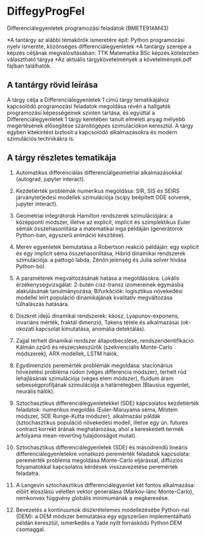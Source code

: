 # DiffegyProgFel
Differenciálegyenletek programozási feladatok (BMETE91AM43)

*A tantárgy az alábbi témakörök ismeretére épít: Python programozási nyelv ismerete, közönséges differenciálegyenletek
*A tantárgy szerepe a képzés céljának megvalósításában: TTK Matematika BSc képzés kötelezően választható tárgya
*Az aktuális tárgykövetelmények a követelmények.pdf fájlban találhatók.

## A tantárgy rövid leírása

A tárgy célja a Differenciálegyenletek 1 című tárgy tematikájához kapcsolódó programozási feladatok megoldása révén a hallgatók programozási képességeinek szinten tartása, és egyúttal a Differenciálegyenletek 1 tárgy keretében tanult elméleti anyag mélyebb megértésének elősegítése számítógépes szimulációkon keresztül. A tárgy egyben kitekintést biztosít a kapcsolódó alkalmazásokra és modern szimulációs technikákra is.

## A tárgy részletes tematikája

1. Automatikus differenciálás differenciálgeometriai alkalmazásokkal (autograd, jupyter interact).
 
2. Kezdetiérték problémák numerikus megoldása: SIR, SIS és SEIRS járványterjedési modellek szimulációja (scipy beépített ODE solverek, jupyter interact).

3. Geometriai integrátorok Hamilton rendszerek szimulációjára: a középponti módszer, illetve az explicit, implicit és szimplektikus Euler sémák összehasonlítása a matematikai inga példáján (generátorok Python-ban, egyszerű animáció készítése).

4. Merev egyenletek bemutatása a Robertson reakció példáján: egy explicit és egy implicit séma összehasonlítása, Hibrid dinamikai rendszerek szimulációja: a pattogó labda, Zénón jelenség és Julia solver hívása Python-ból.

5. A paraméterek megváltozásának hatása a megoldásokra. Lokális érzékenységvizsgálat: 2-butén cisz-transz izomereinek egymásba alakulásának tanulmányozása, Bifurkációk: logisztikus növekedési modellel leírt populáció dinamikájának kvalitatív megváltozása túlhalászás hatására. 

6. Diszkrét idejű dinamikai rendszerek: káosz, Lyapunov-exponens, invariáns mérték, fraktál dimenzió, Takens tétele és alkalmazásai (ok-okozati kapcsolat kimutatása, anomália detektálás).

7. Zajjal terhelt dinamikai rendszer állapotbecslése, rendszeridentifikáció: Kálmán szűrő és részecskeszűrők (szekvenciális Monte-Carlo módszerek), ARX modellek, LSTM hálók.

8. Egydimenziós peremérték problémák megoldása: stacionárius hővezetési probléma rúdon (véges differencia módszer), terhelt rúd lehajlásának szimulációja (véges elem módszer), fluidum áram sebességprofiljának szimulációja a határrétegben (Blausius egyenlet, neurális hálók).

9. Sztochasztikus differenciálegyenletekkel (SDE) kapcsolatos kezdetiérték feladatok: numerikus megoldás (Euler-Maruyama séma, Milstein módszer, SDE Runge-Kutta módszer), alkalmazási páldák (sztochasztikus populáció növekedési modell, illetve egy ún. futures contract korrekt árának meghatározása, ahol a kereskedett termék árfolyama mean-reverting tulajdonságot mutat).

10. Sztochasztikus differenciálegyenletek (SDE) és másodrendű lineáris differenciálegyenletekre vonatkozó peremérték feladatok kapcsolata: peremérték probléma megoldása Monte-Carlo eljárással, diffúziós folyamatokkal kapcsolatos kérdések visszavezetése peremérték feladatra.

11. A Langevin sztochasztikus differenciálegyenlet két fontos alkalmazása: előírt eloszlású véletlen vektor generálása (Markov-lánc Monte-Carlo), nemkonvex függvény globális minimumának a megkeresése.

12. Bevezetés a kontinuumok diszkrételemes modellezésébe Python-nal (DEM): a DEM módszer bemutatása egy egyszerűen implementálható példán keresztül, ismerkedés a Yade nyílt forráskódú Python DEM csomaggal. 
